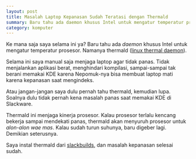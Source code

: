 ```yaml
---
layout: post
title: Masalah Laptop Kepanasan Sudah Teratasi dengan Thermald
summary: Baru tahu ada daemon khusus Intel untuk mengatur temperatur prosesor. Namanya thermald.
category: komputer
---
```


Ke mana saja saya selama ini ya? Baru tahu ada <em>daemon</em> khusus Intel untuk 
mengatur temperatur prosesor. Namanya thermald (<a href="httpss://01.org/linux-thermal-daemon">linux thermal daemon</a>).

Selama ini saya manual saja menjaga laptop agar tidak panas. Tidak menjalankan aplikasi berat, menghindari kompilasi, sampai-sampai 
tak berani memakai KDE karena Nepomuk-nya bisa membuat laptop mati karena kepanasan saat mengindeks.

Atau jangan-jangan saya dulu pernah tahu thermald, kemudian lupa. Soalnya dulu tidak pernah kena masalah panas saat memakai KDE di Slackware.

Thermald ini menjaga kinerja prosesor. Kalau prosesor terlalu kencang bekerja sampai mendekati panas, thermald akan menyuruh prosesor untuk <em>alon-alon wae mas</em>. Kalau sudah turun suhunya, baru digeber lagi. Demikian seterusnya.

Saya instal thermald dari <a href="https://slackbuilds.org/repository/14.1/system/thermal_daemon/">slackbuilds</a>, dan masalah kepanasan selesai sudah.


